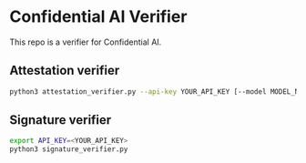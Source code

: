 # Confidential AI Verifier

This repo is a verifier for Confidential AI.

## Attestation verifier

```bash
python3 attestation_verifier.py --api-key YOUR_API_KEY [--model MODEL_NAME]
```

## Signature verifier

```bash
export API_KEY=<YOUR_API_KEY>
python3 signature_verifier.py
```
